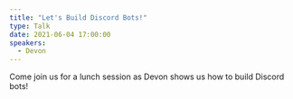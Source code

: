 ```yaml
---
title: "Let's Build Discord Bots!"
type: Talk
date: 2021-06-04 17:00:00
speakers:
  - Devon
---
```


Come join us for a lunch session as Devon shows us how to build Discord bots!
